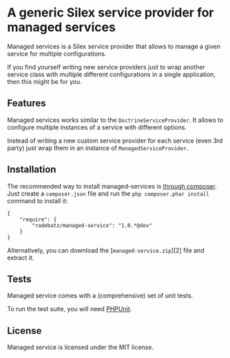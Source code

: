 A generic Silex service provider for managed services
=====================================================

Managed services is a Silex service provider that allows to manage a given service for
multiple configurations.

If you find yourself writing new service providers just to wrap another service class with
multiple different configurations in a single application, then this might be for you.


## Features

Managed services works similar to the `DoctrineServiceProvider`. It allows to configure
multiple instances of a service with different options.

Instead of writing a new custom service provider for each service (even 3rd party) just
wrap them in an instance of `ManagedServiceProvider`.


## Installation

The recommended way to install managed-services is [through
composer](http://getcomposer.org). Just create a `composer.json` file and
run the `php composer.phar install` command to install it:

    {
        "require": {
            "radebatz/managed-service": "1.0.*@dev"
        }
    }

Alternatively, you can download the [`managed-service.zip`][2] file and extract it.



## Tests

Managed service comes with a (comprehensive) set of unit tests.

To run the test suite, you will need [PHPUnit](http://phpunit.de/manual/current/en/).



## License

Managed service is licensed under the MIT license.



[1]: https://github.com/DerManoMann/managed-service/archive/master.zip
